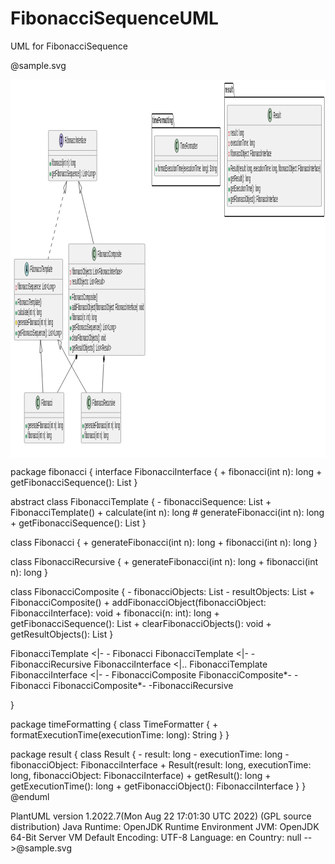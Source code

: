 # FibonacciSequenceUML
UML for FibonacciSequence

@sample.svg
<?xml version="1.0" encoding="UTF-8" standalone="no"?><svg xmlns="http://www.w3.org/2000/svg" xmlns:xlink="http://www.w3.org/1999/xlink" contentStyleType="text/css" height="605px" preserveAspectRatio="none" style="width:1855px;height:605px;background:#FFFFFF;" version="1.1" viewBox="0 0 1855 605" width="1855px" zoomAndPan="magnify"><defs/><g><!--MD5=[34ced76ccbb4628399fb40e466de2edb]
cluster fibonacci--><g id="cluster_fibonacci"><path d="M8.5,46.5 L80.5,46.5 A3.75,3.75 0 0 1 83,49 L90,68.7969 L805.5,68.7969 A2.5,2.5 0 0 1 808,71.2969 L808,595.5 A2.5,2.5 0 0 1 805.5,598 L8.5,598 A2.5,2.5 0 0 1 6,595.5 L6,49 A2.5,2.5 0 0 1 8.5,46.5 " fill="none" style="stroke:#000000;stroke-width:1.5;"/><line style="stroke:#000000;stroke-width:1.5;" x1="6" x2="90" y1="68.7969" y2="68.7969"/><text fill="#000000" font-family="sans-serif" font-size="14" font-weight="bold" lengthAdjust="spacing" textLength="71" x="10" y="61.4951">fibonacci</text></g><!--MD5=[1aef38c92b45ead2548f9ff68fc5970f]
cluster timeFormatting--><g id="cluster_timeFormatting"><path d="M834.5,55 L954.5,55 A3.75,3.75 0 0 1 957,57.5 L964,77.2969 L1233.5,77.2969 A2.5,2.5 0 0 1 1236,79.7969 L1236,167.5 A2.5,2.5 0 0 1 1233.5,170 L834.5,170 A2.5,2.5 0 0 1 832,167.5 L832,57.5 A2.5,2.5 0 0 1 834.5,55 " fill="none" style="stroke:#000000;stroke-width:1.5;"/><line style="stroke:#000000;stroke-width:1.5;" x1="832" x2="964" y1="77.2969" y2="77.2969"/><text fill="#000000" font-family="sans-serif" font-size="14" font-weight="bold" lengthAdjust="spacing" textLength="119" x="836" y="69.9951">timeFormatting</text></g><!--MD5=[45d7a8503c060b2b3cdbe0720acc37ef]
cluster result--><g id="cluster_result"><path d="M1262.5,6 L1309.5,6 A3.75,3.75 0 0 1 1312,8.5 L1319,28.2969 L1845.5,28.2969 A2.5,2.5 0 0 1 1848,30.7969 L1848,216.5 A2.5,2.5 0 0 1 1845.5,219 L1262.5,219 A2.5,2.5 0 0 1 1260,216.5 L1260,8.5 A2.5,2.5 0 0 1 1262.5,6 " fill="none" style="stroke:#000000;stroke-width:1.5;"/><line style="stroke:#000000;stroke-width:1.5;" x1="1260" x2="1319" y1="28.2969" y2="28.2969"/><text fill="#000000" font-family="sans-serif" font-size="14" font-weight="bold" lengthAdjust="spacing" textLength="46" x="1264" y="20.9951">result</text></g><!--MD5=[ab7332035e3004932a16d0c55c703838]
class FibonacciInterface--><g id="elem_FibonacciInterface"><rect codeLine="5" fill="#F1F1F1" height="80.5938" id="FibonacciInterface" rx="2.5" ry="2.5" style="stroke:#181818;stroke-width:0.5;" width="285" x="223.5" y="81.5"/><ellipse cx="299.25" cy="97.5" fill="#B4A7E5" rx="11" ry="11" style="stroke:#181818;stroke-width:1.0;"/><path d="M295.1719,93.2656 L295.1719,91.1094 L302.5625,91.1094 L302.5625,93.2656 L300.0938,93.2656 L300.0938,101.3438 L302.5625,101.3438 L302.5625,103.5 L295.1719,103.5 L295.1719,101.3438 L297.6406,101.3438 L297.6406,93.2656 L295.1719,93.2656 Z " fill="#000000"/><text fill="#000000" font-family="sans-serif" font-size="14" font-style="italic" lengthAdjust="spacing" textLength="125" x="319.75" y="102.3467">FibonacciInterface</text><line style="stroke:#181818;stroke-width:0.5;" x1="224.5" x2="507.5" y1="113.5" y2="113.5"/><line style="stroke:#181818;stroke-width:0.5;" x1="224.5" x2="507.5" y1="121.5" y2="121.5"/><ellipse cx="234.5" cy="135.1484" fill="#84BE84" rx="3" ry="3" style="stroke:#038048;stroke-width:1.0;"/><text fill="#000000" font-family="sans-serif" font-size="14" lengthAdjust="spacing" textLength="140" x="243.5" y="138.4951">fibonacci(int n): long</text><ellipse cx="234.5" cy="151.4453" fill="#84BE84" rx="3" ry="3" style="stroke:#038048;stroke-width:1.0;"/><text fill="#000000" font-family="sans-serif" font-size="14" lengthAdjust="spacing" textLength="259" x="243.5" y="154.792">getFibonacciSequence(): List&lt;Long&gt;</text></g><!--MD5=[b7388d64eddd2e624cf4c3239bb9a35a]
class FibonacciTemplate--><g id="elem_FibonacciTemplate"><rect codeLine="10" fill="#F1F1F1" height="129.4844" id="FibonacciTemplate" rx="2.5" ry="2.5" style="stroke:#181818;stroke-width:0.5;" width="285" x="22.5" y="287.5"/><ellipse cx="95.75" cy="303.5" fill="#A9DCDF" rx="11" ry="11" style="stroke:#181818;stroke-width:1.0;"/><path d="M95.8594,298.8438 L94.7031,303.9219 L97.0313,303.9219 L95.8594,298.8438 Z M94.375,296.6094 L97.3594,296.6094 L100.7188,309 L98.2656,309 L97.5,305.9375 L94.2188,305.9375 L93.4688,309 L91.0313,309 L94.375,296.6094 Z " fill="#000000"/><text fill="#000000" font-family="sans-serif" font-size="14" font-style="italic" lengthAdjust="spacing" textLength="130" x="116.25" y="308.3467">FibonacciTemplate</text><line style="stroke:#181818;stroke-width:0.5;" x1="23.5" x2="306.5" y1="319.5" y2="319.5"/><rect fill="none" height="6" style="stroke:#C82930;stroke-width:1.0;" width="6" x="30.5" y="330.1484"/><text fill="#000000" font-family="sans-serif" font-size="14" lengthAdjust="spacing" textLength="222" x="42.5" y="336.4951">fibonacciSequence: List&lt;Long&gt;</text><line style="stroke:#181818;stroke-width:0.5;" x1="23.5" x2="306.5" y1="343.7969" y2="343.7969"/><ellipse cx="33.5" cy="357.4453" fill="#84BE84" rx="3" ry="3" style="stroke:#038048;stroke-width:1.0;"/><text fill="#000000" font-family="sans-serif" font-size="14" lengthAdjust="spacing" textLength="140" x="42.5" y="360.792">FibonacciTemplate()</text><ellipse cx="33.5" cy="373.7422" fill="#84BE84" rx="3" ry="3" style="stroke:#038048;stroke-width:1.0;"/><text fill="#000000" font-family="sans-serif" font-size="14" lengthAdjust="spacing" textLength="140" x="42.5" y="377.0889">calculate(int n): long</text><polygon fill="#FFFF44" points="33.5,385.0391,37.5,389.0391,33.5,393.0391,29.5,389.0391" style="stroke:#B38D22;stroke-width:1.0;"/><text fill="#000000" font-family="sans-serif" font-size="14" lengthAdjust="spacing" textLength="207" x="42.5" y="393.3857">generateFibonacci(int n): long</text><ellipse cx="33.5" cy="406.3359" fill="#84BE84" rx="3" ry="3" style="stroke:#038048;stroke-width:1.0;"/><text fill="#000000" font-family="sans-serif" font-size="14" lengthAdjust="spacing" textLength="259" x="42.5" y="409.6826">getFibonacciSequence(): List&lt;Long&gt;</text></g><!--MD5=[9dd067393df614930dedc7a110b3d8fd]
class Fibonacci--><g id="elem_Fibonacci"><rect codeLine="18" fill="#F1F1F1" height="80.5938" id="Fibonacci" rx="2.5" ry="2.5" style="stroke:#181818;stroke-width:0.5;" width="233" x="81.5" y="501"/><ellipse cx="161.25" cy="517" fill="#ADD1B2" rx="11" ry="11" style="stroke:#181818;stroke-width:1.0;"/><path d="M164.2188,522.6406 Q163.6406,522.9375 163,523.0781 Q162.3594,523.2344 161.6563,523.2344 Q159.1563,523.2344 157.8281,521.5938 Q156.5156,519.9375 156.5156,516.8125 Q156.5156,513.6875 157.8281,512.0313 Q159.1563,510.375 161.6563,510.375 Q162.3594,510.375 163,510.5313 Q163.6563,510.6875 164.2188,510.9844 L164.2188,513.7031 Q163.5938,513.125 163,512.8594 Q162.4063,512.5781 161.7813,512.5781 Q160.4375,512.5781 159.75,513.6563 Q159.0625,514.7188 159.0625,516.8125 Q159.0625,518.9063 159.75,519.9844 Q160.4375,521.0469 161.7813,521.0469 Q162.4063,521.0469 163,520.7813 Q163.5938,520.5 164.2188,519.9219 L164.2188,522.6406 Z " fill="#000000"/><text fill="#000000" font-family="sans-serif" font-size="14" lengthAdjust="spacing" textLength="65" x="181.75" y="521.8467">Fibonacci</text><line style="stroke:#181818;stroke-width:0.5;" x1="82.5" x2="313.5" y1="533" y2="533"/><line style="stroke:#181818;stroke-width:0.5;" x1="82.5" x2="313.5" y1="541" y2="541"/><ellipse cx="92.5" cy="554.6484" fill="#84BE84" rx="3" ry="3" style="stroke:#038048;stroke-width:1.0;"/><text fill="#000000" font-family="sans-serif" font-size="14" lengthAdjust="spacing" textLength="207" x="101.5" y="557.9951">generateFibonacci(int n): long</text><ellipse cx="92.5" cy="570.9453" fill="#84BE84" rx="3" ry="3" style="stroke:#038048;stroke-width:1.0;"/><text fill="#000000" font-family="sans-serif" font-size="14" lengthAdjust="spacing" textLength="140" x="101.5" y="574.292">fibonacci(int n): long</text></g><!--MD5=[f53f110cc1d8da8c22f5c470b1ef4b93]
class FibonacciRecursive--><g id="elem_FibonacciRecursive"><rect codeLine="23" fill="#F1F1F1" height="80.5938" id="FibonacciRecursive" rx="2.5" ry="2.5" style="stroke:#181818;stroke-width:0.5;" width="233" x="416.5" y="501"/><ellipse cx="462.25" cy="517" fill="#ADD1B2" rx="11" ry="11" style="stroke:#181818;stroke-width:1.0;"/><path d="M465.2188,522.6406 Q464.6406,522.9375 464,523.0781 Q463.3594,523.2344 462.6563,523.2344 Q460.1563,523.2344 458.8281,521.5938 Q457.5156,519.9375 457.5156,516.8125 Q457.5156,513.6875 458.8281,512.0313 Q460.1563,510.375 462.6563,510.375 Q463.3594,510.375 464,510.5313 Q464.6563,510.6875 465.2188,510.9844 L465.2188,513.7031 Q464.5938,513.125 464,512.8594 Q463.4063,512.5781 462.7813,512.5781 Q461.4375,512.5781 460.75,513.6563 Q460.0625,514.7188 460.0625,516.8125 Q460.0625,518.9063 460.75,519.9844 Q461.4375,521.0469 462.7813,521.0469 Q463.4063,521.0469 464,520.7813 Q464.5938,520.5 465.2188,519.9219 L465.2188,522.6406 Z " fill="#000000"/><text fill="#000000" font-family="sans-serif" font-size="14" lengthAdjust="spacing" textLength="133" x="482.75" y="521.8467">FibonacciRecursive</text><line style="stroke:#181818;stroke-width:0.5;" x1="417.5" x2="648.5" y1="533" y2="533"/><line style="stroke:#181818;stroke-width:0.5;" x1="417.5" x2="648.5" y1="541" y2="541"/><ellipse cx="427.5" cy="554.6484" fill="#84BE84" rx="3" ry="3" style="stroke:#038048;stroke-width:1.0;"/><text fill="#000000" font-family="sans-serif" font-size="14" lengthAdjust="spacing" textLength="207" x="436.5" y="557.9951">generateFibonacci(int n): long</text><ellipse cx="427.5" cy="570.9453" fill="#84BE84" rx="3" ry="3" style="stroke:#038048;stroke-width:1.0;"/><text fill="#000000" font-family="sans-serif" font-size="14" lengthAdjust="spacing" textLength="140" x="436.5" y="574.292">fibonacci(int n): long</text></g><!--MD5=[c810c7c9c22316dd02a95a4159724fc5]
class FibonacciComposite--><g id="elem_FibonacciComposite"><rect codeLine="28" fill="#F1F1F1" height="178.375" id="FibonacciComposite" rx="2.5" ry="2.5" style="stroke:#181818;stroke-width:0.5;" width="449" x="342.5" y="263"/><ellipse cx="492.75" cy="279" fill="#ADD1B2" rx="11" ry="11" style="stroke:#181818;stroke-width:1.0;"/><path d="M495.7188,284.6406 Q495.1406,284.9375 494.5,285.0781 Q493.8594,285.2344 493.1563,285.2344 Q490.6563,285.2344 489.3281,283.5938 Q488.0156,281.9375 488.0156,278.8125 Q488.0156,275.6875 489.3281,274.0313 Q490.6563,272.375 493.1563,272.375 Q493.8594,272.375 494.5,272.5313 Q495.1563,272.6875 495.7188,272.9844 L495.7188,275.7031 Q495.0938,275.125 494.5,274.8594 Q493.9063,274.5781 493.2813,274.5781 Q491.9375,274.5781 491.25,275.6563 Q490.5625,276.7188 490.5625,278.8125 Q490.5625,280.9063 491.25,281.9844 Q491.9375,283.0469 493.2813,283.0469 Q493.9063,283.0469 494.5,282.7813 Q495.0938,282.5 495.7188,281.9219 L495.7188,284.6406 Z " fill="#000000"/><text fill="#000000" font-family="sans-serif" font-size="14" lengthAdjust="spacing" textLength="140" x="513.25" y="283.8467">FibonacciComposite</text><line style="stroke:#181818;stroke-width:0.5;" x1="343.5" x2="790.5" y1="295" y2="295"/><rect fill="none" height="6" style="stroke:#C82930;stroke-width:1.0;" width="6" x="350.5" y="305.6484"/><text fill="#000000" font-family="sans-serif" font-size="14" lengthAdjust="spacing" textLength="295" x="362.5" y="311.9951">fibonacciObjects: List&lt;FibonacciInterface&gt;</text><rect fill="none" height="6" style="stroke:#C82930;stroke-width:1.0;" width="6" x="350.5" y="321.9453"/><text fill="#000000" font-family="sans-serif" font-size="14" lengthAdjust="spacing" textLength="192" x="362.5" y="328.292">resultObjects: List&lt;Result&gt;</text><line style="stroke:#181818;stroke-width:0.5;" x1="343.5" x2="790.5" y1="335.5938" y2="335.5938"/><ellipse cx="353.5" cy="349.2422" fill="#84BE84" rx="3" ry="3" style="stroke:#038048;stroke-width:1.0;"/><text fill="#000000" font-family="sans-serif" font-size="14" lengthAdjust="spacing" textLength="150" x="362.5" y="352.5889">FibonacciComposite()</text><ellipse cx="353.5" cy="365.5391" fill="#84BE84" rx="3" ry="3" style="stroke:#038048;stroke-width:1.0;"/><text fill="#000000" font-family="sans-serif" font-size="14" lengthAdjust="spacing" textLength="423" x="362.5" y="368.8857">addFibonacciObject(fibonacciObject: FibonacciInterface): void</text><ellipse cx="353.5" cy="381.8359" fill="#84BE84" rx="3" ry="3" style="stroke:#038048;stroke-width:1.0;"/><text fill="#000000" font-family="sans-serif" font-size="14" lengthAdjust="spacing" textLength="145" x="362.5" y="385.1826">fibonacci(n: int): long</text><ellipse cx="353.5" cy="398.1328" fill="#84BE84" rx="3" ry="3" style="stroke:#038048;stroke-width:1.0;"/><text fill="#000000" font-family="sans-serif" font-size="14" lengthAdjust="spacing" textLength="259" x="362.5" y="401.4795">getFibonacciSequence(): List&lt;Long&gt;</text><ellipse cx="353.5" cy="414.4297" fill="#84BE84" rx="3" ry="3" style="stroke:#038048;stroke-width:1.0;"/><text fill="#000000" font-family="sans-serif" font-size="14" lengthAdjust="spacing" textLength="198" x="362.5" y="417.7764">clearFibonacciObjects(): void</text><ellipse cx="353.5" cy="430.7266" fill="#84BE84" rx="3" ry="3" style="stroke:#038048;stroke-width:1.0;"/><text fill="#000000" font-family="sans-serif" font-size="14" lengthAdjust="spacing" textLength="230" x="362.5" y="434.0732">getResultObjects(): List&lt;Result&gt;</text></g><!--MD5=[b128ff9787b4e1c8d196fb8b3f2ca600]
class TimeFormatter--><g id="elem_TimeFormatter"><rect codeLine="52" fill="#F1F1F1" height="64.2969" id="TimeFormatter" rx="2.5" ry="2.5" style="stroke:#181818;stroke-width:0.5;" width="372" x="848" y="90"/><ellipse cx="979.25" cy="106" fill="#ADD1B2" rx="11" ry="11" style="stroke:#181818;stroke-width:1.0;"/><path d="M982.2188,111.6406 Q981.6406,111.9375 981,112.0781 Q980.3594,112.2344 979.6563,112.2344 Q977.1563,112.2344 975.8281,110.5938 Q974.5156,108.9375 974.5156,105.8125 Q974.5156,102.6875 975.8281,101.0313 Q977.1563,99.375 979.6563,99.375 Q980.3594,99.375 981,99.5313 Q981.6563,99.6875 982.2188,99.9844 L982.2188,102.7031 Q981.5938,102.125 981,101.8594 Q980.4063,101.5781 979.7813,101.5781 Q978.4375,101.5781 977.75,102.6563 Q977.0625,103.7188 977.0625,105.8125 Q977.0625,107.9063 977.75,108.9844 Q978.4375,110.0469 979.7813,110.0469 Q980.4063,110.0469 981,109.7813 Q981.5938,109.5 982.2188,108.9219 L982.2188,111.6406 Z " fill="#000000"/><text fill="#000000" font-family="sans-serif" font-size="14" lengthAdjust="spacing" textLength="101" x="999.75" y="110.8467">TimeFormatter</text><line style="stroke:#181818;stroke-width:0.5;" x1="849" x2="1219" y1="122" y2="122"/><line style="stroke:#181818;stroke-width:0.5;" x1="849" x2="1219" y1="130" y2="130"/><ellipse cx="859" cy="143.6484" fill="#84BE84" rx="3" ry="3" style="stroke:#038048;stroke-width:1.0;"/><text fill="#000000" font-family="sans-serif" font-size="14" lengthAdjust="spacing" textLength="346" x="868" y="146.9951">formatExecutionTime(executionTime: long): String</text></g><!--MD5=[2741598bdf59a7d7e0d5c97658fd3022]
class Result--><g id="elem_Result"><rect codeLine="58" fill="#F1F1F1" height="162.0781" id="Result" rx="2.5" ry="2.5" style="stroke:#181818;stroke-width:0.5;" width="555" x="1276.5" y="41"/><ellipse cx="1527.75" cy="57" fill="#ADD1B2" rx="11" ry="11" style="stroke:#181818;stroke-width:1.0;"/><path d="M1530.7188,62.6406 Q1530.1406,62.9375 1529.5,63.0781 Q1528.8594,63.2344 1528.1563,63.2344 Q1525.6563,63.2344 1524.3281,61.5938 Q1523.0156,59.9375 1523.0156,56.8125 Q1523.0156,53.6875 1524.3281,52.0313 Q1525.6563,50.375 1528.1563,50.375 Q1528.8594,50.375 1529.5,50.5313 Q1530.1563,50.6875 1530.7188,50.9844 L1530.7188,53.7031 Q1530.0938,53.125 1529.5,52.8594 Q1528.9063,52.5781 1528.2813,52.5781 Q1526.9375,52.5781 1526.25,53.6563 Q1525.5625,54.7188 1525.5625,56.8125 Q1525.5625,58.9063 1526.25,59.9844 Q1526.9375,61.0469 1528.2813,61.0469 Q1528.9063,61.0469 1529.5,60.7813 Q1530.0938,60.5 1530.7188,59.9219 L1530.7188,62.6406 Z " fill="#000000"/><text fill="#000000" font-family="sans-serif" font-size="14" lengthAdjust="spacing" textLength="44" x="1548.25" y="61.8467">Result</text><line style="stroke:#181818;stroke-width:0.5;" x1="1277.5" x2="1830.5" y1="73" y2="73"/><rect fill="none" height="6" style="stroke:#C82930;stroke-width:1.0;" width="6" x="1284.5" y="83.6484"/><text fill="#000000" font-family="sans-serif" font-size="14" lengthAdjust="spacing" textLength="78" x="1296.5" y="89.9951">result: long</text><rect fill="none" height="6" style="stroke:#C82930;stroke-width:1.0;" width="6" x="1284.5" y="99.9453"/><text fill="#000000" font-family="sans-serif" font-size="14" lengthAdjust="spacing" textLength="141" x="1296.5" y="106.292">executionTime: long</text><rect fill="none" height="6" style="stroke:#C82930;stroke-width:1.0;" width="6" x="1284.5" y="116.2422"/><text fill="#000000" font-family="sans-serif" font-size="14" lengthAdjust="spacing" textLength="240" x="1296.5" y="122.5889">fibonacciObject: FibonacciInterface</text><line style="stroke:#181818;stroke-width:0.5;" x1="1277.5" x2="1830.5" y1="129.8906" y2="129.8906"/><ellipse cx="1287.5" cy="143.5391" fill="#84BE84" rx="3" ry="3" style="stroke:#038048;stroke-width:1.0;"/><text fill="#000000" font-family="sans-serif" font-size="14" lengthAdjust="spacing" textLength="529" x="1296.5" y="146.8857">Result(result: long, executionTime: long, fibonacciObject: FibonacciInterface)</text><ellipse cx="1287.5" cy="159.8359" fill="#84BE84" rx="3" ry="3" style="stroke:#038048;stroke-width:1.0;"/><text fill="#000000" font-family="sans-serif" font-size="14" lengthAdjust="spacing" textLength="116" x="1296.5" y="163.1826">getResult(): long</text><ellipse cx="1287.5" cy="176.1328" fill="#84BE84" rx="3" ry="3" style="stroke:#038048;stroke-width:1.0;"/><text fill="#000000" font-family="sans-serif" font-size="14" lengthAdjust="spacing" textLength="174" x="1296.5" y="179.4795">getExecutionTime(): long</text><ellipse cx="1287.5" cy="192.4297" fill="#84BE84" rx="3" ry="3" style="stroke:#038048;stroke-width:1.0;"/><text fill="#000000" font-family="sans-serif" font-size="14" lengthAdjust="spacing" textLength="277" x="1296.5" y="195.7764">getFibonacciObject(): FibonacciInterface</text></g><!--MD5=[fc63f6eb495c933ac178479981297658]
reverse link FibonacciTemplate to Fibonacci--><g id="link_FibonacciTemplate_Fibonacci"><path codeLine="39" d="M179.7,436.54 C183.65,458.96 187.74,482.18 191.04,500.97 " fill="none" id="FibonacciTemplate-backto-Fibonacci" style="stroke:#181818;stroke-width:1.0;"/><polygon fill="none" points="172.79,437.65,176.22,416.74,186.58,435.22,172.79,437.65" style="stroke:#181818;stroke-width:1.0;"/></g><!--MD5=[126299f9bccd272c841de6c987e3a649]
reverse link FibonacciTemplate to FibonacciRecursive--><g id="link_FibonacciTemplate_FibonacciRecursive"><path codeLine="40" d="M296.51,426.1 C306.12,431.2 315.69,436.22 325,441 C364.88,461.48 409.68,483.09 447.46,500.92 " fill="none" id="FibonacciTemplate-backto-FibonacciRecursive" style="stroke:#181818;stroke-width:1.0;"/><polygon fill="none" points="292.96,432.14,278.64,416.53,299.57,419.8,292.96,432.14" style="stroke:#181818;stroke-width:1.0;"/></g><!--MD5=[20df3671f35819fe95c3289ebc993231]
reverse link FibonacciInterface to FibonacciTemplate--><g id="link_FibonacciInterface_FibonacciTemplate"><path codeLine="41" d="M317.46,178.06 C288.46,210.96 251.5,252.88 221.23,287.21 " fill="none" id="FibonacciInterface-backto-FibonacciTemplate" style="stroke:#181818;stroke-width:1.0;stroke-dasharray:7.0,7.0;"/><polygon fill="none" points="312.51,173.09,330.99,162.71,323.01,182.35,312.51,173.09" style="stroke:#181818;stroke-width:1.0;"/></g><!--MD5=[376fc4ee12b45063b97a716c851d532f]
reverse link FibonacciInterface to FibonacciComposite--><g id="link_FibonacciInterface_FibonacciComposite"><path codeLine="42" d="M414.28,177.76 C436.68,203.17 463.87,234.02 489.07,262.6 " fill="none" id="FibonacciInterface-backto-FibonacciComposite" style="stroke:#181818;stroke-width:1.0;"/><polygon fill="none" points="408.99,182.35,401.01,162.71,419.49,173.09,408.99,182.35" style="stroke:#181818;stroke-width:1.0;"/></g><!--MD5=[92ba01e2f58dfe820c4a6a00270e41f7]
reverse link FibonacciComposite to Fibonacci--><g id="link_FibonacciComposite_Fibonacci"><path codeLine="43" d="M381.5,447.26 C344.3,466.16 307.16,485.03 276.12,500.81 " fill="none" id="FibonacciComposite-backto-Fibonacci" style="stroke:#181818;stroke-width:1.0;"/><polygon fill="#181818" points="393.57,441.12,386.4082,440.2783,382.8767,446.5655,390.0385,447.4072,393.57,441.12" style="stroke:#181818;stroke-width:1.0;"/></g><!--MD5=[381812f2b4e038896bc865f05fd16cf9]
reverse link FibonacciComposite to FibonacciRecursive--><g id="link_FibonacciComposite_FibonacciRecursive"><path codeLine="44" d="M548.6,454.49 C545.61,470.96 542.68,487.1 540.19,500.87 " fill="none" id="FibonacciComposite-backto-FibonacciRecursive" style="stroke:#181818;stroke-width:1.0;"/><polygon fill="#181818" points="551,441.26,545.9953,446.4516,548.8627,453.0681,553.8674,447.8765,551,441.26" style="stroke:#181818;stroke-width:1.0;"/></g><!--MD5=[d92d78061c359a2dae7d147b3767f21b]
@startuml
top to bottom direction


package fibonacci {
  interface FibonacciInterface {
    + fibonacci(int n): long
    + getFibonacciSequence(): List<Long>
  }

  abstract class FibonacciTemplate {
    - fibonacciSequence: List<Long>
    + FibonacciTemplate()
    + calculate(int n): long
    # generateFibonacci(int n): long
    + getFibonacciSequence(): List<Long>
  }

  class Fibonacci {
    + generateFibonacci(int n): long
    + fibonacci(int n): long
  }

  class FibonacciRecursive {
    + generateFibonacci(int n): long
    + fibonacci(int n): long
  }

  class FibonacciComposite {
    - fibonacciObjects: List<FibonacciInterface>
    - resultObjects: List<Result>
    + FibonacciComposite()
    + addFibonacciObject(fibonacciObject: FibonacciInterface): void
    + fibonacci(n: int): long
    + getFibonacciSequence(): List<Long>
    + clearFibonacciObjects(): void
    + getResultObjects(): List<Result>
  }
  
  FibonacciTemplate <|- - Fibonacci
  FibonacciTemplate <|- - FibonacciRecursive
  FibonacciInterface <|.. FibonacciTemplate
  FibonacciInterface <|- - FibonacciComposite
  FibonacciComposite*- -Fibonacci
  FibonacciComposite*- -FibonacciRecursive

}




package timeFormatting {
  class TimeFormatter {
    + formatExecutionTime(executionTime: long): String
  }
}

package result {
  class Result {
    - result: long
    - executionTime: long
    - fibonacciObject: FibonacciInterface
    + Result(result: long, executionTime: long, fibonacciObject: FibonacciInterface)
    + getResult(): long
    + getExecutionTime(): long
    + getFibonacciObject(): FibonacciInterface
  }
}
@enduml

PlantUML version 1.2022.7(Mon Aug 22 17:01:30 UTC 2022)
(GPL source distribution)
Java Runtime: OpenJDK Runtime Environment
JVM: OpenJDK 64-Bit Server VM
Default Encoding: UTF-8
Language: en
Country: null
--></g></svg>@sample.svg

